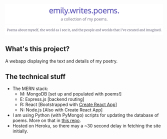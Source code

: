 ![Emily Writes Poems. A collection of my poems.](./images/ewp-jan2021.png)

## What's this project?
A webapp displaying the text and details of my poetry.


## The technical stuff
* The MERN stack:
    * M: MongoDB [set up and populated with poems!]
    * E: Express.js [backend routing]
    * R: React [Bootstrapped with [Create React App](https://github.com/facebook/create-react-app)]
    * N: Node.js [Also with Create React App]
* I am using Python (with PyMongo) scripts for updating the database of poems. More on that in [this repo](https://github.com/emily-writes-poems/emily-writes-poems-processing).
* Hosted on Heroku, so there may a ~30 second delay in fetching the site initially.
